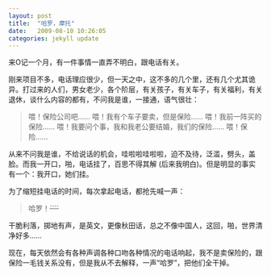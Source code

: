 ```yaml
---
layout: post
title:  "哈罗，摩托"
date:   2009-08-10 10:26:05
categories: jekyll update
---
```


来O记一个月，有一件事情一直弄不明白，跟电话有关。

刚来项目不多，电话理应很少，但一天之中，这不多的几个里，还有几个尤其诡异。打过来的人们，男女老少，各个阶层，有关孩子，有关车子，有关福利，有关退休，谈什么内容的都有，不问我是谁，一接通，语气很壮：

> 喂！保险公司吧……
> 喂！我有个车子要卖，但是保险……
> 喂！我前一阵买的保险……
> 喂！我要问个事，我和我老公要结婚，我们的保险……
> 喂！保险……

从来不问我是谁，不给说话的机会，哇啦啦哇啦啦，迫不及待，泛滥，劈头，盖脸。而我一开口，啪，电话挂了，百思不得其解 (后来我明白)。但是明显的事实有一个：我开口，她们挂。

为了缩短挂电话的时间，每次拿起电话，都抢先喊一声：

> 哈罗！~~~~````~~~~

干脆利落，掷地有声，是英文，更像秋田话，总之不像中国人，这回，啪，世界清净好多……

现在，每天依然会有各种声调各种口吻各种情况的电话响起，我不是卖保险的，跟保险一毛钱关系没有，但是我从不去解释，一声“哈罗”，把他们全干掉。
